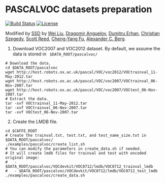 # PASCALVOC datasets preparation

[![Build Status](https://travis-ci.org/weiliu89/caffe.svg?branch=ssd)](https://travis-ci.org/weiliu89/caffe)
[![License](https://img.shields.io/badge/license-BSD-blue.svg)](LICENSE)

Modified by [SSD](https://github.com/weiliu89/caffe/tree/ssd) by [Wei Liu](http://www.cs.unc.edu/~wliu/), [Dragomir Anguelov](https://www.linkedin.com/in/dragomiranguelov), [Dumitru Erhan](http://research.google.com/pubs/DumitruErhan.html), [Christian Szegedy](http://research.google.com/pubs/ChristianSzegedy.html), [Scott Reed](http://www-personal.umich.edu/~reedscot/), [Cheng-Yang Fu](http://www.cs.unc.edu/~cyfu/), [Alexander C. Berg](http://acberg.com).


1. Download VOC2007 and VOC2012 dataset. By default, we assume the data is stored in ` $DATA_ROOT/pascalvoc/`
  ```Shell
  # Download the data.
  cd $DATA_ROOT/pascalvoc
  wget http://host.robots.ox.ac.uk/pascal/VOC/voc2012/VOCtrainval_11-May-2012.tar
  wget http://host.robots.ox.ac.uk/pascal/VOC/voc2007/VOCtrainval_06-Nov-2007.tar
  wget http://host.robots.ox.ac.uk/pascal/VOC/voc2007/VOCtest_06-Nov-2007.tar
  # Extract the data.
  tar -xvf VOCtrainval_11-May-2012.tar
  tar -xvf VOCtrainval_06-Nov-2007.tar
  tar -xvf VOCtest_06-Nov-2007.tar
  ```

2. Create the LMDB file.
  ```Shell
  cd $CAFFE_ROOT
  # Create the trainval.txt, test.txt, and test_name_size.txt in $DATA_ROOT/pascalvoc/
  ./examples/pascalvoc/create_list.sh
  # You can modify the parameters in create_data.sh if needed.
  # It will create lmdb files for trainval and test with encoded original image:
  #   - $DATA_ROOT/pascalvoc/VOCdevkit/VOC0712/lmdb/VOC0712_trainval_lmdb
  #   - $DATA_ROOT/pascalvoc/VOCdevkit/VOC0712/lmdb/VOC0712_test_lmdb
  ./examples/pascalvoc/create_data.sh
  ```